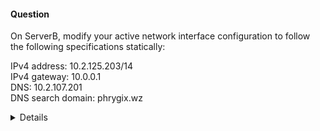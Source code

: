 #### Question

On ServerB, modify your active network interface configuration to follow the following specifications statically:

IPv4 address: 10.2.125.203/14  
IPv4 gateway: 10.0.0.1  
DNS: 10.2.107.201  
DNS search domain: phrygix.wz  

<details>

```bash
ssh rhcsaB
sudo -i
```




</details>
